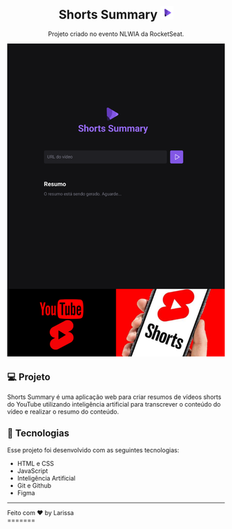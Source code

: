 <h1 align="center"> Shorts Summary <img alt="shorts" src="public/logo.svg" width="30"></h1>

<p align="center">
Projeto criado no evento NLWIA da RocketSeat.
</p>



<p align="center">
  <img alt="ShortsWeb" src="web/shorts.png">
</p>

## 💻 Projeto

Shorts Summary é uma aplicação web para criar resumos de vídeos shorts do YouTube utilizando inteligência artificial para transcrever o conteúdo do vídeo e realizar o resumo do conteúdo.

## 🚀 Tecnologias

Esse projeto foi desenvolvido com as seguintes tecnologias:

- HTML e CSS
- JavaScript
- Inteligência Artificial
- Git e Github
- Figma

------

<footer>Feito com ♥ by Larissa</footer>
=======
